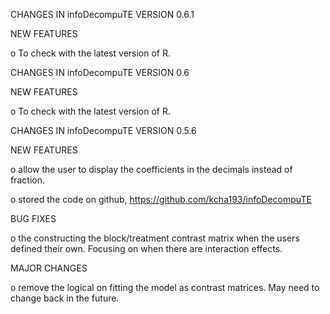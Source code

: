 CHANGES IN infoDecompuTE VERSION 0.6.1

NEW FEATURES
  
  o To check with the latest version of R.
  
CHANGES IN infoDecompuTE VERSION 0.6

NEW FEATURES
  
  o To check with the latest version of R.


CHANGES IN infoDecompuTE VERSION 0.5.6

NEW FEATURES
  
  o allow the user to display the coefficients in the decimals instead of fraction.
  
  o stored the code on github, https://github.com/kcha193/infoDecompuTE
  

BUG FIXES

  o the constructing the block/treatment contrast matrix when the users defined
	their own. Focusing on when there are interaction effects.   

MAJOR CHANGES

  o remove the logical on fitting the model as contrast matrices. May need to 
	change back in the future.   